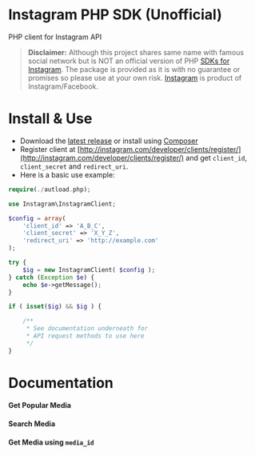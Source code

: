# Instagram PHP SDK (Unofficial)

PHP client for Instagram API

> **Disclaimer:** Although this project shares same name with famous social network but is NOT an official version of PHP [SDKs for Instagram](http://github.com/Instagram). The package is provided as it is with no guarantee or promises so please use at your own risk. [Instagram](http://instagram.com) is product of Instagram/Facebook.


# Install & Use

+ Download the [latest release](https://github.com/jabranr/instagram-php-sdk/releases/) or install using [Composer](http://getcomposer.org)
+ Register client at [http://instagram.com/developer/clients/register/](http://instagram.com/developer/clients/register/) and get `client_id`, `client_secret` and `redirect_uri`.
+ Here is a basic use example:

```php
require(./autload.php);

use Instagram\InstagramClient;

$config = array(
	'client_id' => 'A_B_C',
	'client_secret' => 'X_Y_Z',
	'redirect_uri' => 'http://example.com'
);

try {
	$ig = new InstagramClient( $config );
} catch (Exception $e) {
	echo $e->getMessage();
}

if ( isset($ig) && $ig ) {

	/**
	 * See documentation underneath for
	 * API request methods to use here
	 */
}
```

# Documentation

#### Get Popular Media

#### Search Media

#### Get Media using `media_id`